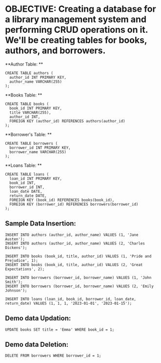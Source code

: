 # OBJECTIVE: Creating a database for a library management system and performing CRUD operations on it. We'll be creating tables for books, authors, and borrowers.



<!-- ## Table Creation: -->
  
  **Author Table: **
  ```
  CREATE TABLE authors (
    author_id INT PRIMARY KEY,
    author_name VARCHAR(255)
  );
  ```

  **Books Table: **
  ```
  CREATE TABLE books (
    book_id INT PRIMARY KEY,
    title VARCHAR(255),
    author_id INT,
    FOREIGN KEY (author_id) REFERENCES authors(author_id)
  );
  ```
  
  **Borrower's Table: **
  ```
  CREATE TABLE borrowers (
    borrower_id INT PRIMARY KEY,
    borrower_name VARCHAR(255)
  );
  ```
  
  **Loans Table: **
  ```
  CREATE TABLE loans (
    loan_id INT PRIMARY KEY,
    book_id INT,
    borrower_id INT,
    loan_date DATE,
    return_date DATE,
    FOREIGN KEY (book_id) REFERENCES books(book_id),
    FOREIGN KEY (borrower_id) REFERENCES borrowers(borrower_id)
  );
  ```
  
  
 ## Sample Data Insertion:
  ```
  INSERT INTO authors (author_id, author_name) VALUES (1, 'Jane Austen');
  INSERT INTO authors (author_id, author_name) VALUES (2, 'Charles Dickens');
  ```
  ```
  INSERT INTO books (book_id, title, author_id) VALUES (1, 'Pride and Prejudice', 1);
  INSERT INTO books (book_id, title, author_id) VALUES (2, 'Great Expectations', 2);
  ```
  ```
  INSERT INTO borrowers (borrower_id, borrower_name) VALUES (1, 'John Smith');
  INSERT INTO borrowers (borrower_id, borrower_name) VALUES (2, 'Emily Johnson');
  ```
  ```
  INSERT INTO loans (loan_id, book_id, borrower_id, loan_date, return_date) VALUES (1, 1, 1, '2023-01-01', '2023-01-15');
  ```
  
  
## Demo data Updation:
  ```
  UPDATE books SET title = 'Emma' WHERE book_id = 1;
  ```
  
  
## Demo data Deletion:
  ```
  DELETE FROM borrowers WHERE borrower_id = 1;
  ```
